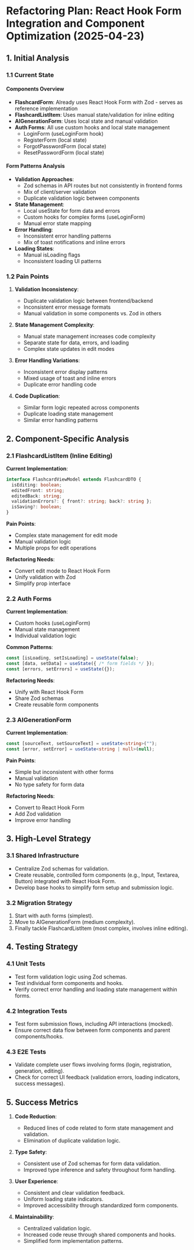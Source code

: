 # Refactoring Plan: React Hook Form Integration and Component Optimization (2025-04-23)

## 1. Initial Analysis

### 1.1 Current State

#### Components Overview

- **FlashcardForm**: Already uses React Hook Form with Zod - serves as reference implementation
- **FlashcardListItem**: Uses manual state/validation for inline editing
- **AIGenerationForm**: Uses local state and manual validation
- **Auth Forms**: All use custom hooks and local state management
  - LoginForm (useLoginForm hook)
  - RegisterForm (local state)
  - ForgotPasswordForm (local state)
  - ResetPasswordForm (local state)

#### Form Patterns Analysis

- **Validation Approaches**:
  - Zod schemas in API routes but not consistently in frontend forms
  - Mix of client/server validation
  - Duplicate validation logic between components
- **State Management**:
  - Local useState for form data and errors
  - Custom hooks for complex forms (useLoginForm)
  - Manual error state mapping
- **Error Handling**:
  - Inconsistent error handling patterns
  - Mix of toast notifications and inline errors
- **Loading States**:
  - Manual isLoading flags
  - Inconsistent loading UI patterns

### 1.2 Pain Points

1. **Validation Inconsistency**:
   - Duplicate validation logic between frontend/backend
   - Inconsistent error message formats
   - Manual validation in some components vs. Zod in others

2. **State Management Complexity**:
   - Manual state management increases code complexity
   - Separate state for data, errors, and loading
   - Complex state updates in edit modes

3. **Error Handling Variations**:
   - Inconsistent error display patterns
   - Mixed usage of toast and inline errors
   - Duplicate error handling code

4. **Code Duplication**:
   - Similar form logic repeated across components
   - Duplicate loading state management
   - Similar error handling patterns

## 2. Component-Specific Analysis

### 2.1 FlashcardListItem (Inline Editing)

**Current Implementation**:

```typescript
interface FlashcardViewModel extends FlashcardDTO {
  isEditing: boolean;
  editedFront: string;
  editedBack: string;
  validationErrors?: { front?: string; back?: string };
  isSaving?: boolean;
}
```

**Pain Points**:

- Complex state management for edit mode
- Manual validation logic
- Multiple props for edit operations

**Refactoring Needs**:

- Convert edit mode to React Hook Form
- Unify validation with Zod
- Simplify prop interface

### 2.2 Auth Forms

**Current Implementation**:

- Custom hooks (useLoginForm)
- Manual state management
- Individual validation logic

**Common Patterns**:

```typescript
const [isLoading, setIsLoading] = useState(false);
const [data, setData] = useState({ /* form fields */ });
const [errors, setErrors] = useState({});
```

**Refactoring Needs**:

- Unify with React Hook Form
- Share Zod schemas
- Create reusable form components

### 2.3 AIGenerationForm

**Current Implementation**:

```typescript
const [sourceText, setSourceText] = useState<string>("");
const [error, setError] = useState<string | null>(null);
```

**Pain Points**:

- Simple but inconsistent with other forms
- Manual validation
- No type safety for form data

**Refactoring Needs**:

- Convert to React Hook Form
- Add Zod validation
- Improve error handling

## 3. High-Level Strategy

### 3.1 Shared Infrastructure

- Centralize Zod schemas for validation.
- Create reusable, controlled form components (e.g., Input, Textarea, Button) integrated with React Hook Form.
- Develop base hooks to simplify form setup and submission logic.

### 3.2 Migration Strategy

1. Start with auth forms (simplest).
2. Move to AIGenerationForm (medium complexity).
3. Finally tackle FlashcardListItem (most complex, involves inline editing).

## 4. Testing Strategy

### 4.1 Unit Tests

- Test form validation logic using Zod schemas.
- Test individual form components and hooks.
- Verify correct error handling and loading state management within forms.

### 4.2 Integration Tests

- Test form submission flows, including API interactions (mocked).
- Ensure correct data flow between form components and parent components/hooks.

### 4.3 E2E Tests

- Validate complete user flows involving forms (login, registration, generation, editing).
- Check for correct UI feedback (validation errors, loading indicators, success messages).

## 5. Success Metrics

1. **Code Reduction**:
   - Reduced lines of code related to form state management and validation.
   - Elimination of duplicate validation logic.

2. **Type Safety**:
   - Consistent use of Zod schemas for form data validation.
   - Improved type inference and safety throughout form handling.

3. **User Experience**:
   - Consistent and clear validation feedback.
   - Uniform loading state indicators.
   - Improved accessibility through standardized form components.

4. **Maintainability**:
   - Centralized validation logic.
   - Increased code reuse through shared components and hooks.
   - Simplified form implementation patterns.
